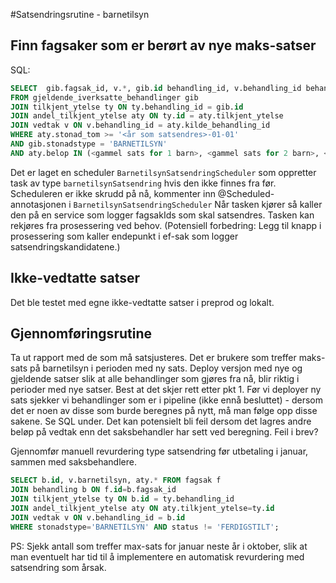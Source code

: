 #Satsendringsrutine - barnetilsyn

## Finn fagsaker som er berørt av nye maks-satser
SQL: 
```sql
SELECT  gib.fagsak_id, v.*, gib.id behandling_id, v.behandling_id behandling_id_for_vedtak, v.barnetilsyn
FROM gjeldende_iverksatte_behandlinger gib
JOIN tilkjent_ytelse ty ON ty.behandling_id = gib.id
JOIN andel_tilkjent_ytelse aty ON ty.id = aty.tilkjent_ytelse
JOIN vedtak v ON v.behandling_id = aty.kilde_behandling_id
WHERE aty.stonad_tom >= '<år som satsendres>-01-01' 
AND gib.stonadstype = 'BARNETILSYN' 
AND aty.belop IN (<gammel sats for 1 barn>, <gammel sats for 2 barn>, <gammel sats for 3 eller flere barn>);
```

Det er laget en scheduler `BarnetilsynSatsendringScheduler` som oppretter task av type `barnetilsynSatsendring` hvis den ikke finnes fra før. 
Scheduleren er ikke skrudd på nå, kommenter inn @Scheduled-annotasjonen i `BarnetilsynSatsendringScheduler`
Når tasken kjører så kaller den på en service som logger fagsakIds som skal satsendres. Tasken kan rekjøres fra prosessering ved behov.
(Potensiell forbedring: Legg til knapp i prosessering som kaller endepunkt i ef-sak som logger satsendringskandidatene.)

## Ikke-vedtatte satser
Det ble testet med egne ikke-vedtatte satser i preprod og lokalt.

## Gjennomføringsrutine
Ta ut rapport med de som må satsjusteres. Det er brukere som treffer maks-sats på barnetilsyn i perioden med ny sats.
Deploy versjon med nye og gjeldende satser slik at alle behandlinger som gjøres fra nå, blir riktig i perioder med nye satser. Best at det skjer rett etter pkt 1.
Før vi deployer ny sats sjekker vi behandlinger som er i pipeline (ikke ennå besluttet) - dersom det er noen av disse som burde beregnes på nytt, må man følge opp disse sakene. Se SQL under.
Det kan potensielt bli feil dersom det lagres andre beløp på vedtak enn det saksbehandler har sett ved beregning. Feil i brev?

Gjennomfør manuell revurdering type satsendring før utbetaling i januar, sammen med saksbehandlere.


```sql
SELECT b.id, v.barnetilsyn, aty.* FROM fagsak f
JOIN behandling b ON f.id=b.fagsak_id
JOIN tilkjent_ytelse ty ON b.id = ty.behandling_id
JOIN andel_tilkjent_ytelse aty ON aty.tilkjent_ytelse=ty.id
JOIN vedtak v ON v.behandling_id = b.id
WHERE stonadstype='BARNETILSYN' AND status != 'FERDIGSTILT';
```

PS: Sjekk antall som treffer max-sats for januar neste år i oktober, slik at man eventuelt har tid til å implementere en automatisk revurdering med satsendring som årsak.
